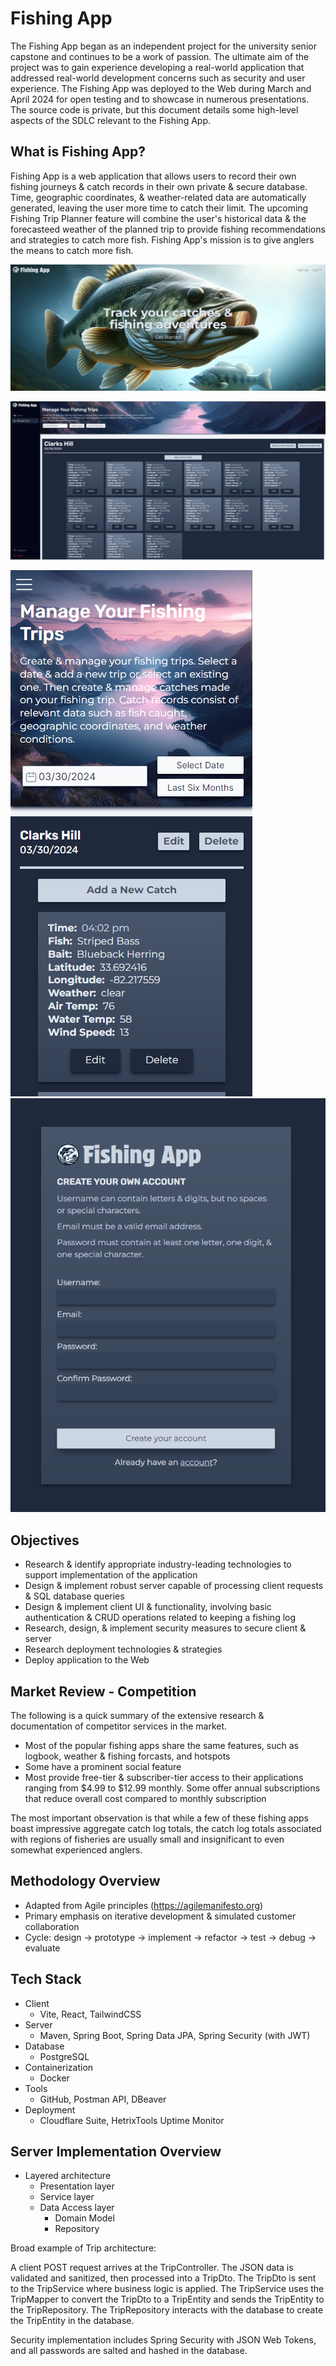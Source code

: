 # Fishing App

The Fishing App began as an independent project for the university senior capstone and continues to be a work of passion. The ultimate aim of the project was to gain experience developing a real-world application that addressed real-world development concerns such as security and user experience. The Fishing App was deployed to the Web during March and April 2024 for open testing and to showcase in numerous presentations. The source code is private, but this document details some high-level aspects of the SDLC relevant to the Fishing App.

## What is Fishing App?

Fishing App is a web application that allows users to record their own fishing journeys & catch records in their own private & secure database. Time, geographic coordinates, & weather-related data are automatically generated, leaving the user more time to catch their limit. The upcoming Fishing Trip Planner feature will combine the user's historical data & the forecasteed weather of the planned trip to provide fishing recommendations and strategies to catch more fish. Fishing App's mission is to give anglers the means to catch more fish.

![Screenshot of the Fishing App landing page hero for desktop that shows largemouth bass swimming in a lake with text describing the primary purpose of the application](/screenshots/fa-landingpage-hero-desktop.PNG?raw=true "Fishing App landing page hero section")

![Screenshot of the Fishing App manage trips dashboard view on desktop that shows fishery information and catch data for the user as well as buttons and inputs that allows the user to manage that data](/screenshots/fa-managetrips-desktop.PNG?raw=true "Fishing App manage trips dashboard view on desktop")

<div float="left">
    <img src="screenshots/fa-managetrips-mobile.PNG" />
    <img src="screenshots/fa-signup.PNG" />
</div>

## Objectives

- Research & identify appropriate industry-leading technologies to support implementation of the application
- Design & implement robust server capable of processing client requests & SQL database queries
- Design & implement client UI & functionality, involving basic authentication & CRUD operations related to keeping a fishing log
- Research, design, & implement security measures to secure client & server
- Research deployment technologies & strategies
- Deploy application to the Web

## Market Review - Competition

The following is a quick summary of the extensive research & documentation of competitor services in the market.

- Most of the popular fishing apps share the same features, such as logbook, weather & fishing forcasts, and hotspots
- Some have a prominent social feature
- Most provide free-tier & subscriber-tier access to their applications ranging from $4.99 to $12.99 monthly. Some offer annual subscriptions that reduce overall cost compared to monthly subscription

The most important observation is that while a few of these fishing apps boast impressive aggregate catch log totals, the catch log totals associated with regions of fisheries are usually small and insignificant to even somewhat experienced anglers.

## Methodology Overview

- Adapted from Agile principles (https://agilemanifesto.org)
- Primary emphasis on iterative development & simulated customer collaboration
- Cycle: design -> prototype -> implement -> refactor -> test -> debug -> evaluate

## Tech Stack

- Client
  - Vite, React, TailwindCSS
- Server
  - Maven, Spring Boot, Spring Data JPA, Spring Security (with JWT)
- Database
  - PostgreSQL
- Containerization
  - Docker
- Tools
  - GitHub, Postman API, DBeaver
- Deployment
  - Cloudflare Suite, HetrixTools Uptime Monitor

## Server Implementation Overview

- Layered architecture
  - Presentation layer
  - Service layer
  - Data Access layer
    - Domain Model
    - Repository

Broad example of Trip architecture:

A client POST request arrives at the TripController. The JSON data is validated and sanitized, then processed into a TripDto. The TripDto is sent to the TripService where business logic is applied. The TripService uses the TripMapper to convert the TripDto to a TripEntity and sends the TripEntity to the TripRepository. The TripRepository interacts with the database to create the TripEntity in the database.

Security implementation includes Spring Security with JSON Web Tokens, and all passwords are salted and hashed in the database.
